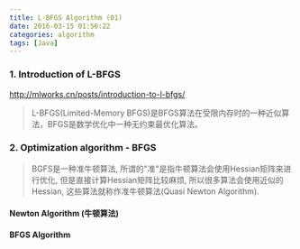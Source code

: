 ```yaml
---
title: L-BFGS Algorithm (01)
date: 2016-03-15 01:56:22
categories: algorithm
tags: [Java]
---
```




### 1. Introduction of  L-BFGS

http://mlworks.cn/posts/introduction-to-l-bfgs/

> L-BFGS(Limited-Memory BFGS)是BFGS算法在受限内存时的一种近似算法，BFGS是数学优化中一种无约束最优化算法。


### 2. Optimization algorithm - BFGS

> BGFS是一种准牛顿算法, 所谓的"准"是指牛顿算法会使用Hessian矩阵来进行优化, 但是直接计算Hessian矩阵比较麻烦, 所以很多算法会使用近似的Hessian, 这些算法就称作准牛顿算法(Quasi Newton Algorithm).



#### Newton Algorithm (牛顿算法)





####  BFGS Algorithm
